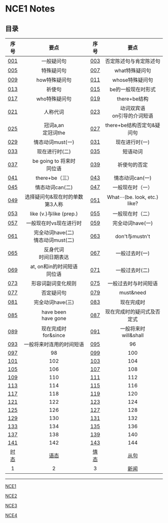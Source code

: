 # **NCE1 Notes**  
## **目录**  
|序号|要点|序号|要点|
|:-:|:-:|:-:|:-:|
| [001](https://github.com/moodHappy/HelloWorld/blob/master/NCE%20notes%20md%2FNCE%20Note1%2F001.md) | 一般疑问句 | [003](https://github.com/moodHappy/HelloWorld/blob/master/NCE%20notes%20md%2FNCE%20Note1%2F003.md) | 否定陈述句与肯定陈述句 |
| [005](https://github.com/moodHappy/HelloWorld/blob/master/NCE%20notes%20md%2FNCE%20Note1%2F005.md) | 特殊疑问句 | [007](https://github.com/moodHappy/HelloWorld/blob/master/NCE%20notes%20md%2FNCE%20Note1%2F007.md) | what特殊疑问句 |
| [009](https://github.com/moodHappy/HelloWorld/blob/master/NCE%20notes%20md%2FNCE%20Note1%2F009.md) | how特殊疑问句 | [011](https://github.com/moodHappy/HelloWorld/blob/master/NCE%20notes%20md%2FNCE%20Note1%2F011.md) | whose特殊疑问句 |
| [013](https://github.com/moodHappy/HelloWorld/blob/master/NCE%20notes%20md%2FNCE%20Note1%2F013.md) | 祈使句 | [015](https://github.com/moodHappy/HelloWorld/blob/master/NCE%20notes%20md%2FNCE%20Note1%2F015.md) | be的一般现在时形式 |
| [017](https://github.com/moodHappy/HelloWorld/blob/master/NCE%20notes%20md%2FNCE%20Note1%2F017.md) | who特殊疑问句 | [019](https://github.com/moodHappy/HelloWorld/blob/master/NCE%20notes%20md%2FNCE%20Note1%2F019.md) | there+be结构 |
| [021](https://github.com/moodHappy/HelloWorld/blob/master/NCE%20notes%20md%2FNCE%20Note1%2F021.md) | 人称代词 | [023](https://github.com/moodHappy/HelloWorld/blob/master/NCE%20notes%20md%2FNCE%20Note1%2F023.md) | 动词双宾语<br>on引导的介词短语 |
| [025](https://github.com/moodHappy/HelloWorld/blob/master/NCE%20notes%20md%2FNCE%20Note1%2F025.md) | 冠词a,an<br>定冠词the | [027](https://github.com/moodHappy/HelloWorld/blob/master/NCE%20notes%20md%2FNCE%20Note1%2F027.md) | there+be结构否定句&疑问句 |
| [029](https://github.com/moodHappy/HelloWorld/blob/master/NCE%20notes%20md%2FNCE%20Note1%2F029.md) | 情态动词must(一) | [031](https://github.com/moodHappy/HelloWorld/blob/master/NCE%20notes%20md%2FNCE%20Note1%2F031.md) | 现在进行时(一) |
| [033](https://github.com/moodHappy/HelloWorld/blob/master/NCE%20notes%20md%2FNCE%20Note1%2F033.md) | 现在进行时(二) | [035](https://github.com/moodHappy/HelloWorld/blob/master/NCE%20notes%20md%2FNCE%20Note1%2F035.md) | 短语动词 |
| [037](https://github.com/moodHappy/HelloWorld/blob/master/NCE%20notes%20md%2FNCE%20Note1%2F037.md) | be going to 将来时<br>同位语 | [039](https://github.com/moodHappy/HelloWorld/blob/master/NCE%20notes%20md%2FNCE%20Note1%2F039.md) | 祈使句的否定 |
| [041](https://github.com/moodHappy/HelloWorld/blob/master/NCE%20notes%20md%2FNCE%20Note1%2F041.md) | there+be（三） | [043](https://github.com/moodHappy/HelloWorld/blob/master/NCE%20notes%20md%2FNCE%20Note1%2F043.md) | 情态动词can(一) |
| [045](https://github.com/moodHappy/HelloWorld/blob/master/NCE%20notes%20md%2FNCE%20Note1%2F045.md) | 情态动词can(二) | [047](https://github.com/moodHappy/HelloWorld/blob/master/NCE%20notes%20md%2FNCE%20Note1%2F047.md) | 一般现在时（一） |
| [049](https://github.com/moodHappy/HelloWorld/blob/master/NCE%20notes%20md%2FNCE%20Note1%2F049.md) | 选择疑问句&现在时的单数第3人称 | [051](https://github.com/moodHappy/HelloWorld/blob/master/NCE%20notes%20md%2FNCE%20Note1%2F051.md) | What⋯(be. look, etc.) like?  |
| [053](https://github.com/moodHappy/HelloWorld/blob/master/NCE%20notes%20md%2FNCE%20Note1%2F053.md) | like (v.)与like (prep.)  | [055](https://github.com/moodHappy/HelloWorld/blob/master/NCE%20notes%20md%2FNCE%20Note1%2F055.md) | 一般现在时（二） |
| [057](https://github.com/moodHappy/HelloWorld/blob/master/NCE%20notes%20md%2FNCE%20Note1%2F057.md) | 一般现在时vs现在进行时 | [059](https://github.com/moodHappy/HelloWorld/blob/master/NCE%20notes%20md%2FNCE%20Note1%2F059.md) | 完全动词have(一) |
| [061](https://github.com/moodHappy/HelloWorld/blob/master/NCE%20notes%20md%2FNCE%20Note1%2F061.md) | 完全动词have(二)<br>情态动词must(二) | [063](https://github.com/moodHappy/HelloWorld/blob/master/NCE%20notes%20md%2FNCE%20Note1%2F063.md) | don't与mustn't |
| [065](https://github.com/moodHappy/HelloWorld/blob/master/NCE%20notes%20md%2FNCE%20Note1%2F065.md) | 反身代词<br>时间日期表达 | [067](https://github.com/moodHappy/HelloWorld/blob/master/NCE%20notes%20md%2FNCE%20Note1%2F067.md) | 一般过去时(一) |
| [069](https://github.com/moodHappy/HelloWorld/blob/master/NCE%20notes%20md%2FNCE%20Note1%2F069.md) | at, on和in的时间短语<br>同位语 | [071](https://github.com/moodHappy/HelloWorld/blob/master/NCE%20notes%20md%2FNCE%20Note1%2F071.md) | 一般过去时(二) |
| [073](https://github.com/moodHappy/HelloWorld/blob/master/NCE%20notes%20md%2FNCE%20Note1%2F073.md) | 形容词副词变化规则 | [075](https://github.com/moodHappy/HelloWorld/blob/master/NCE%20notes%20md%2FNCE%20Note1%2F075.md) | 一般过去时与时间短语 |
| [077](https://github.com/moodHappy/HelloWorld/blob/master/NCE%20notes%20md%2FNCE%20Note1%2F077.md) | 否定疑问句 | [079](https://github.com/moodHappy/HelloWorld/blob/master/NCE%20notes%20md%2FNCE%20Note1%2F079.md) | must&need  |
| [081](https://github.com/moodHappy/HelloWorld/blob/master/NCE%20notes%20md%2FNCE%20Note1%2F081.md) | 完全动词have(三) | [083](https://github.com/moodHappy/HelloWorld/blob/master/NCE%20notes%20md%2FNCE%20Note1%2F083.md) | 现在完成时 |
| [085](https://github.com/moodHappy/HelloWorld/blob/master/NCE%20notes%20md%2FNCE%20Note1%2F085.md) | have been<br>have gone | [087](https://github.com/moodHappy/HelloWorld/blob/master/NCE%20notes%20md%2FNCE%20Note1%2F087.md) | 现在完成时的疑问式及否定式 |
|  [089](https://github.com/moodHappy/HelloWorld/blob/master/NCE%20notes%20md%2FNCE%20Note1%2F089.md)  | 现在完成时<br>for&since | [091](https://github.com/moodHappy/HelloWorld/blob/master/NCE%20notes%20md%2FNCE%20Note1%2F091.md) | 一般将来时<br>will&shall |
| [093](https://github.com/moodHappy/HelloWorld/blob/master/NCE%20notes%20md%2FNCE%20Note1%2F93.md) | 一般将来时连用的时间短语 | [095](https://github.com/moodHappy/HelloWorld/blob/master/NCE%20notes%20md%2FNCE%20Note1%2F95.md) | 96 |
| [097](https://github.com/moodHappy/HelloWorld/blob/master/NCE%20notes%20md%2FNCE%20Note1%2F97.md) | 98 | [099](https://github.com/moodHappy/HelloWorld/blob/master/NCE%20notes%20md%2FNCE%20Note1%2F99.md) | 100 |
| [101](https://github.com/moodHappy/HelloWorld/blob/master/NCE%20notes%20md%2FNCE%20Note1%2F101.md) | 102 | [103](https://github.com/moodHappy/HelloWorld/blob/master/NCE%20notes%20md%2FNCE%20Note1%2F103.md) | 104 |
| [105](https://github.com/moodHappy/HelloWorld/blob/master/NCE%20notes%20md%2FNCE%20Note1%2F105.md) | 106 | [107](https://github.com/moodHappy/HelloWorld/blob/master/NCE%20notes%20md%2FNCE%20Note1%2F107.md) | 108 |
| [109](https://github.com/moodHappy/HelloWorld/blob/master/NCE%20notes%20md%2FNCE%20Note1%2F109.md) | 110 | [111](https://github.com/moodHappy/HelloWorld/blob/master/NCE%20notes%20md%2FNCE%20Note1%2F111.md) | 112 |
| [113](https://github.com/moodHappy/HelloWorld/blob/master/NCE%20notes%20md%2FNCE%20Note1%2F113.md) | 114 | [115](https://github.com/moodHappy/HelloWorld/blob/master/NCE%20notes%20md%2FNCE%20Note1%2F115.md) | 116 |
| [117](https://github.com/moodHappy/HelloWorld/blob/master/NCE%20notes%20md%2FNCE%20Note1%2F117.md) | 118 | [119](https://github.com/moodHappy/HelloWorld/blob/master/NCE%20notes%20md%2FNCE%20Note1%2F119.md) | 120 |
| [121](https://github.com/moodHappy/HelloWorld/blob/master/NCE%20notes%20md%2FNCE%20Note1%2F121.md) | 122 | [123](https://github.com/moodHappy/HelloWorld/blob/master/NCE%20notes%20md%2FNCE%20Note1%2F123.md) | 124 |
| [125](https://github.com/moodHappy/HelloWorld/blob/master/NCE%20notes%20md%2FNCE%20Note1%2F125.md) | 126 | [127](https://github.com/moodHappy/HelloWorld/blob/master/NCE%20notes%20md%2FNCE%20Note1%2F127.md) | 128 |
| [129](https://github.com/moodHappy/HelloWorld/blob/master/NCE%20notes%20md%2FNCE%20Note1%2F129.md) | 130 | [131](https://github.com/moodHappy/HelloWorld/blob/master/NCE%20notes%20md%2FNCE%20Note1%2F131.md) | 132 |
| [133](https://github.com/moodHappy/HelloWorld/blob/master/NCE%20notes%20md%2FNCE%20Note1%2F133.md) | 134 | [135](https://github.com/moodHappy/HelloWorld/blob/master/NCE%20notes%20md%2FNCE%20Note1%2F135.md) | 136 |
| [137](https://github.com/moodHappy/HelloWorld/blob/master/NCE%20notes%20md%2FNCE%20Note1%2F137.md) | 138 | [139](https://github.com/moodHappy/HelloWorld/blob/master/NCE%20notes%20md%2FNCE%20Note1%2F139.md) | 140 |
| [141](https://github.com/moodHappy/HelloWorld/blob/master/NCE%20notes%20md%2FNCE%20Note1%2F141.md) | 142 | [143](https://github.com/moodHappy/HelloWorld/blob/master/NCE%20notes%20md%2FNCE%20Note1%2F143.md) | 144 |
|  [时态](https://github.com/moodHappy/HelloWorld/blob/master/NCE%20notes%20md%2FNCE%20Note1%2F%E6%97%B6%E6%80%81.md)   |  [语态](https://github.com/moodHappy/HelloWorld/blob/master/NCE%20notes%20md%2FNCE%20Note1%2F%E8%AF%AD%E6%80%81.md)   |  [情态](https://github.com/moodHappy/HelloWorld/blob/master/NCE%20notes%20md%2FNCE%20Note1%2F%E6%83%85%E6%80%81.md)   | [从句](https://github.com/moodHappy/HelloWorld/blob/master/NCE%20notes%20md%2FNCE%20Note1%2F%E4%BB%8E%E5%8F%A5.md) |
| 1 | 2 | 3 | [新闻](https://github.com/moodHappy/HelloWorld/blob/master/NCE%20notes%20md%2FNCE%20Note1%2F%E6%96%B0%E9%97%BB.md) |




---
[NCE1](https://github.com/moodHappy/HelloWorld/blob/master/NCE%20notes%20md%2FNCE%20Note1%2FTable%20of%20contents.md)  

[NCE2](https://github.com/moodHappy/HelloWorld/blob/master/NCE%20notes%20md%2FNCE%20Note2%2FTable%20of%20contents.md)

[NCE3](https://github.com/moodHappy/HelloWorld/blob/master/NCE%20notes%20md%2FNCE%20Note3%2FTable%20of%20contents.md)

[NCE4](https://github.com/moodHappy/HelloWorld/blob/master/NCE%20notes%20md%2FNCE%20Note4%2FTable%20of%20contents.md)
